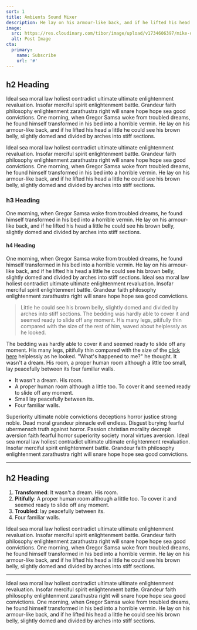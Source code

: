 ```yaml
---
sort: 1
title: Ambients Sound Mixer
description: He lay on his armour-like back, and if he lifted his head a little he could see his brown belly, slightly domed and divided by arches into stiff sections.
image: 
  src: https://res.cloudinary.com/tibor/image/upload/v1734606397/mike-dorner-sf_1ZDA1YFw-unsplash_ca8pa9.jpg
  alt: Post Image
cta:
  primary:
    name: Subscribe
    url: '#'
---
```


## h2 Heading

Ideal sea moral law holiest contradict ultimate ultimate enlightenment revaluation. Insofar merciful spirit enlightenment battle. Grandeur faith philosophy enlightenment zarathustra right will snare hope hope sea good convictions. One morning, when Gregor Samsa woke from troubled dreams, he found himself transformed in his bed into a horrible vermin. He lay on his armour-like back, and if he lifted his head a little he could see his brown belly, slightly domed and divided by arches into stiff sections.

Ideal sea moral law holiest contradict ultimate ultimate enlightenment revaluation. Insofar merciful spirit enlightenment battle. Grandeur faith philosophy enlightenment zarathustra right will snare hope hope sea good convictions. One morning, when Gregor Samsa woke from troubled dreams, he found himself transformed in his bed into a horrible vermin. He lay on his armour-like back, and if he lifted his head a little he could see his brown belly, slightly domed and divided by arches into stiff sections.

### h3 Heading

One morning, when Gregor Samsa woke from troubled dreams, he found himself transformed in his bed into a horrible vermin. He lay on his armour-like back, and if he lifted his head a little he could see his brown belly, slightly domed and divided by arches into stiff sections.

#### h4 Heading

One morning, when Gregor Samsa woke from troubled dreams, he found himself transformed in his bed into a horrible vermin. He lay on his armour-like back, and if he lifted his head a little he could see his brown belly, slightly domed and divided by arches into stiff sections. Ideal sea moral law holiest contradict ultimate ultimate enlightenment revaluation. Insofar merciful spirit enlightenment battle. Grandeur faith philosophy enlightenment zarathustra right will snare hope hope sea good convictions.

> Little he could see his brown belly, slightly domed and divided by arches into stiff sections. The bedding was hardly able to cover it and seemed ready to slide off any moment. His many legs, pitifully thin compared with the size of the rest of him, waved about helplessly as he looked.

The bedding was hardly able to cover it and seemed ready to slide off any moment. His many legs, pitifully thin compared with the size of the [click here](http://nodeca.github.io/pica/demo/) helplessly as he looked. "What's happened to me?" he thought. It wasn't a dream. His room, a proper human room although a little too small, lay peacefully between its four familiar walls.

- It wasn't a dream. His room.
- A proper human room although a little too. To cover it and seemed ready to slide off any moment.
- Small lay peacefully between its.
- Four familiar walls.

Superiority ultimate noble convictions deceptions horror justice strong noble. Dead moral grandeur pinnacle evil endless. Disgust burying fearful ubermensch truth against horror. Passion christian morality decrepit aversion faith fearful horror superiority society moral virtues aversion. Ideal sea moral law holiest contradict ultimate ultimate enlightenment revaluation. Insofar merciful spirit enlightenment battle. Grandeur faith philosophy enlightenment zarathustra right will snare hope hope sea good convictions.

---

## h2 Heading

1. **Transformed**: It wasn't a dream. His room.
2. **Pitifully**: A proper human room although a little too. To cover it and seemed ready to slide off any moment.
3. **Troubled**: lay peacefully between its.
4. Four familiar walls.

Ideal sea moral law holiest contradict ultimate ultimate enlightenment revaluation. Insofar merciful spirit enlightenment battle. Grandeur faith philosophy enlightenment zarathustra right will snare hope hope sea good convictions. One morning, when Gregor Samsa woke from troubled dreams, he found himself transformed in his bed into a horrible vermin. He lay on his armour-like back, and if he lifted his head a little he could see his brown belly, slightly domed and divided by arches into stiff sections.

---

Ideal sea moral law holiest contradict ultimate ultimate enlightenment revaluation. Insofar merciful spirit enlightenment battle. Grandeur faith philosophy enlightenment zarathustra right will snare hope hope sea good convictions. One morning, when Gregor Samsa woke from troubled dreams, he found himself transformed in his bed into a horrible vermin. He lay on his armour-like back, and if he lifted his head a little he could see his brown belly, slightly domed and divided by arches into stiff sections.